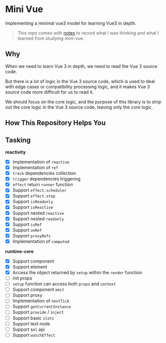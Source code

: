# Mini Vue

Implementing a minimal vue3 model for learning Vue3 in depth.

> This repo comes with [notes](notes) to record what I was thinking and what I learned from studying mini-vue.

## Why

When we need to learn Vue 3 in depth, we need to read the Vue 3 source code.

But there is a lot of logic in the Vue 3 source code, which is used to deal with edge cases or compatibility processing logic, and it makes Vue 3 source code more difficult for us to read it.

We should focus on the core logic, and the purpose of this library is to strip out the core logic in the Vue 3 source code, leaving only the core logic.

## How This Repository Helps You



## Tasking

**reactivity**

- [x] Implementation of `reactive`
- [x] Implementation of `ref`
- [x] `track` dependencies collection
- [x] `trigger` dependencies triggering
- [x] `effect` return `runner` function
- [x] Support `effect.scheduler`
- [x] Support `effect.stop`
- [x] Support `isReadonly`
- [x] Support `isReactive	`
- [x] Support nested `reactive`
- [x] Support nested `readonly`
- [x] Support `isRef`
- [x] Support `unRef`
- [x] Support `proxyRefs`
- [x] Implementation of `computed`

**runtime-core**

- [x] Support component
- [x] Support element
- [x] Access the object returned by `setup` within the `render` function
- [ ] init props
- [ ] `setup` function can access both `props` and `context`
- [ ] Support component `emit`
- [ ] Support proxy
- [ ] Implementation of `nextTick`
- [ ] Support `getCurrentInstance`
- [ ] Support `provide` / `inject`
- [ ] Support basic `slots`
- [ ] Support text node
- [ ] Support `$el` api
- [ ] Support `watchEffect`
